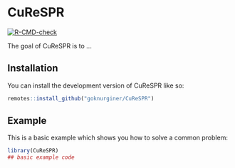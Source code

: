 
# CuReSPR

<!-- badges: start -->

[![R-CMD-check](https://github.com/goknurginer/CuReSPR/actions/workflows/R-CMD-check.yaml/badge.svg)](https://github.com/goknurginer/CuReSPR/actions/workflows/R-CMD-check.yaml)
<!-- badges: end -->

The goal of CuReSPR is to ...

## Installation

You can install the development version of CuReSPR like so:

``` r
remotes::install_github("goknurginer/CuReSPR")
```

## Example

This is a basic example which shows you how to solve a common problem:

``` r
library(CuReSPR)
## basic example code
```

